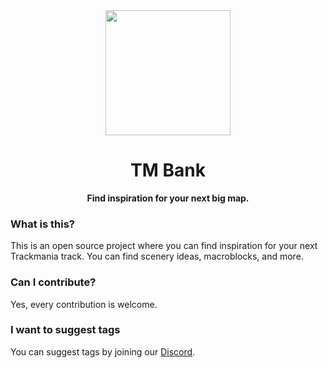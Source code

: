 <div align="center">
    <img src="public/logo.svg" width=200 /> 
    <h1>TM Bank</h1>
    <b>Find inspiration for your next big map.</b>
</div>

### What is this?
This is an open source project where you can find inspiration for your next Trackmania track.
You can find scenery ideas, macroblocks, and more.

### Can I contribute?
Yes, every contribution is welcome.

### I want to suggest tags
You can suggest tags by joining our [Discord](https://discord.gg/SxvAbAjuPg).
